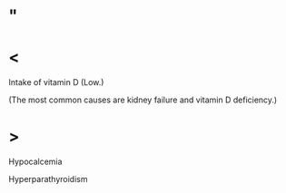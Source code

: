 # "

# <

Intake of vitamin D
(Low.)

(The most common causes are kidney failure and vitamin D deficiency.)

# >

Hypocalcemia

Hyperparathyroidism
